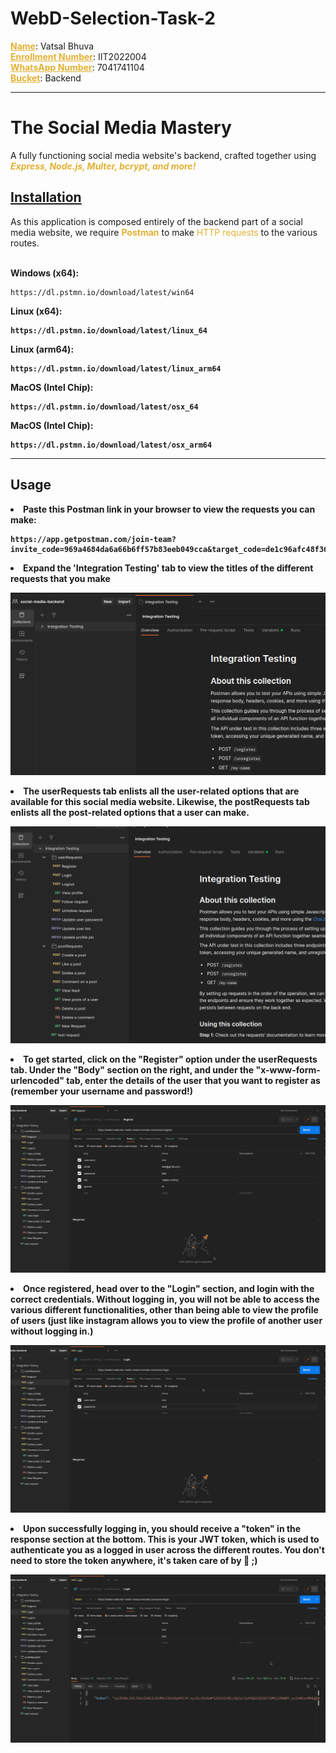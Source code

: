 # WebD-Selection-Task-2

<u style="color: rgb(227, 177, 51)">**Name**</u>: Vatsal Bhuva <br />
<u style="color: rgb(227, 177, 51)">**Enrollment Number**</u>: IIT2022004 <br />
<u style="color: rgb(227, 177, 51)">**WhatsApp Number**</u>: 7041741104 <br />
<u style="color: rgb(227, 177, 51)">**Bucket**</u>: Backend <br />

<hr>
<h1>The Social Media Mastery </h1>
<p> A fully functioning social media website's backend, crafted together using <strong><i style="color: rgb(227, 177, 51)">Express, Node.js, Multer, bcrypt, and more! </i></strong>

<h2 style="border-bottom: none"><u>Installation</u></h2>
As this application is composed entirely of the backend part of a social media website,
we require <strong style="color: rgb(227, 177, 51)">Postman</strong> to make <span style="color: rgb(227, 177, 51)">HTTP requests</span> to the various
routes. <br><br>

<strong>Windows (x64):</strong>
```
https://dl.pstmn.io/download/latest/win64
```
<strong>Linux (x64):</span>
```
https://dl.pstmn.io/download/latest/linux_64
```
<strong>Linux (arm64)</span>:
```
https://dl.pstmn.io/download/latest/linux_arm64
```
<strong>MacOS (Intel Chip)</span>:
```
https://dl.pstmn.io/download/latest/osx_64
```
<strong>MacOS (Intel Chip)</span>:
```
https://dl.pstmn.io/download/latest/osx_arm64
```
<hr>

<h2>Usage
</h2>

<li>Paste this Postman link in your browser to view the requests you can make: </li>

```
https://app.getpostman.com/join-team?invite_code=969a4684da6a66b6ff57b83eeb049cca&target_code=de1c96afc48f36811ff9f904a023471c
```

<li>Expand the 'Integration Testing' tab to view the titles of the different requests that you make</li>

![screenshot](assets/screenshots/integration-testing.png)

<li>The userRequests tab enlists all the user-related options that are available for this social media website. Likewise, the postRequests tab enlists all the post-related options that a user can make.</li>

![image](/assets/screenshots/expand-tabs.png)

<li>To get started, click on the "Register" option under the userRequests tab. Under the "Body" section on the right, and under the "x-www-form-urlencoded" tab, enter the details of the user that you want to register as (remember your username and password!)</li>

![image](/assets/screenshots/register.png)

<li>Once registered, head over to the "Login" section, and login with the correct credentials. Without logging in, you will not be able to access the various different functionalities, other than being able to view the profile of users (just like instagram allows you to view the profile of another user without logging in.)</li>

![image](/assets/screenshots/login.png)

<li>Upon successfully logging in, you should receive a "token" in the response section at the bottom. This is your JWT token, which is used to authenticate you as a logged in user across the different routes. You don't need to store the token anywhere, it's taken care of by 🍪 ;)</li>

![image](/assets/screenshots/login-token.png)



